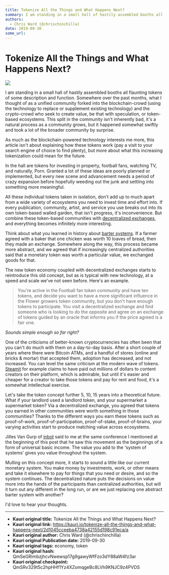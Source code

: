 ```yaml
---
title: Tokenize All the Things and What Happens Next?
summary: I am standing in a small hall of hastily assembled booths all flaunting tokens of some description and function. Somewhere over the past months, what I thought of as a unified community forked into the blockchain-crowd (using the technology to replace or supplement existing technology) and the crypto-crowd who seek to create value, be that with speculation, or token-based ecosystems. This split in the community isnt inherently bad, its a natural process as a community grows, but it happened some
authors:
  - Chris Ward (@chrischinchilla)
date: 2019-09-30
some_url: 
---
```


# Tokenize All the Things and What Happens Next?

![](https://ipfs.infura.io/ipfs/Qmdz2UeJRe92QekQa9Piyf26MvB4g7C1EBro4djCWYGbGk)



I am standing in a small hall of hastily assembled booths all flaunting tokens of some description and function. Somewhere over the past months, what I thought of as a unified community forked into the blockchain-crowd (using the technology to replace or supplement existing technology) and the crypto-crowd who seek to create value, be that with speculation, or token-based ecosystems. This split in the community isn't inherently bad, it's a natural process as a community grows, but it happened somewhat swiftly and took a lot of the broader community by surprise.

As much as the blockchain-powered technology interests me more, this article isn't about explaining how these tokens work (pay a visit to your search engine of choice to find plenty), but more about what this increasing tokenization could mean for the future.

In the hall are tokens for investing in property, football fans, watching TV, and naturally, Porn. Granted a lot of these ideas are poorly planned or implemented, but every new scene and advancement needs a period of crazy expansion before hopefully weeding out the junk and settling into something more meaningful.

All these individual tokens taken in isolation, don't add up to much apart from a wide variety of ecosystems you need to invest time and effort into. If every publication, community, artist, and service you use breaks out into its own token-based walled garden, that isn't progress, it's inconvenience. But combine these token-based communities with [decentralized exchanges](https://dzone.com/articles/blockwatch-what-is-a-decentralized-exchange), and everything becomes infinitely more interesting.

Think about what you learned in history about [barter systems](https://en.wikipedia.org/wiki/Barter). If a farmer agreed with a baker that one chicken was worth 10 loaves of bread, then they made an exchange. Somewhere along the way, this process became more abstract, and we agreed that if increasingly centralized authorities said that a monetary token was worth a particular value, we exchanged goods for that.

The new token economy coupled with decentralized exchanges starts to reintroduce this old concept, but as is typical with new technology, at a speed and scale we've not seen before. Here's an example.

> You're active in the Football fan token community and have ten tokens, and decide you want to have a more significant influence in the Flower growers token community, but you don't have enough tokens to participate. You visit a decentralized exchange and find someone who is looking to do the opposite and agree on an exchange of tokens guided by an oracle that informs you if the price agreed is a fair one.

_Sounds simple enough so far right?_

One of the criticisms of better-known cryptocurrencies has often been that you can't do much with them on a day-to-day basis. After a short couple of years where there were Bitcoin ATMs, and a handful of stores (online and bricks & mortar) that accepted them, adoption has decreased, and not increased. You can level the same criticism at the modern wave of tokens. [Steamit](https://steemit.com/) for example claims to have paid out millions of dollars to content creators on their platform, which is admirable, but until it's easier and cheaper for a creator to take those tokens and pay for rent and food, it's a somewhat intellectual exercise.

Let's take the token concept further 5, 10, 15 years into a theoretical future. What if your landlord used a landlord token, and your supermarket a supermarket token? Via a decentralized exchange, you agreed that tokens you earned in other communities were worth something in those communities? Thanks to the different ways you earn these tokens such as proof-of-work, proof-of-participation, proof-of-stake, proof-of-brains, your varying activities start to produce matching value across ecosystems.

Jilles Van Gurp of [inbot](https://inbot.io) said to me at the same conference I mentioned at the beginning of this post that he saw this movement as the beginnings of a form of universal basic income. The value you add to the 'system of systems' gives you value throughout the system.

Mulling on this concept more, it starts to sound a little like our current monetary system. You make money by investments, work, or other means and take it elsewhere to pay for things that you need or desire, and so the system continues. The decentralized nature puts the decisions on value more into the hands of the participants than centralized authorities, but will it turn out any different in the long run, or are we just replacing one abstract barter system with another?

I'd love to hear your thoughts.



---

- **Kauri original title:** Tokenize All the Things and What Happens Next?
- **Kauri original link:** https://kauri.io/tokenize-all-the-things-and-what-happens-next/2d1045cceeba4738a42155d198c91eca/a
- **Kauri original author:** Chris Ward (@chrischinchilla)
- **Kauri original Publication date:** 2019-09-30
- **Kauri original tags:** economy, token
- **Kauri original hash:** QmSeGRimbzjhcvNwewsp17g9gawyWfFzo3dY88aW4fz3ar
- **Kauri original checkpoint:** QmSRv329t5c2hpHHf1Yz4XZomqgeBc8LVh9KNJC9z4PVDS



